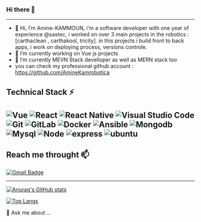 ### Hi there 👋

---

- 👋 Hi, I’m Amine-KAMMOUN, i'm a software developer with one year of experience @sastec, i worked on over 3 main projects in the robotics :[carthaclean , carthakool, tricity]. in this projects i build front to back apps, i work on deploying process, versions controle.
- 🔭 I’m currently working on Vue js projects
- 🌱 I’m currently MEVN Stack develloper as well as MERN stack too
- you can check my professional github account : https://github.com/AmineKamrobotica
## Technical Stack ⚡
## ![Vue](https://img.shields.io/badge/vue-js-blue?style=for-the-badge&logo=vue&logoColor=%2361DAFB) ![React](https://img.shields.io/badge/react-%2320232a.svg?style=for-the-badge&logo=react&logoColor=%2361DAFB) ![React Native](https://img.shields.io/badge/react_native-%2320232a.svg?style=for-the-badge&logo=react&logoColor=%2361DAFB) ![Visual Studio Code](https://img.shields.io/badge/Visual%20Studio%20Code-0078d7.svg?style=for-the-badge&logo=visual-studio-code&logoColor=white) ![Git](https://img.shields.io/badge/git-%23F05033.svg?style=for-the-badge&logo=git&logoColor=white) ![GitLab](https://img.shields.io/badge/gitlab-%23181717.svg?style=for-the-badge&logo=gitlab&logoColor=white) ![Docker](https://img.shields.io/badge/docker-%23181717.svg?style=for-the-badge&logo=docker&logoColor=blue) ![Ansible](https://img.shields.io/badge/ansible-%23181717.svg?style=for-the-badge&logo=ansible&logoColor=white) ![Mongodb](https://img.shields.io/badge/mongodb-%23181717.svg?style=for-the-badge&logo=mongodb&logoColor=green) ![Mysql](https://img.shields.io/badge/mysql-%23181717.svg?style=for-the-badge&logo=mysql&logoColor=white) ![Node](https://img.shields.io/badge/node-js-%23181717.svg?style=for-the-badge&logo=nodejs&logoColor=white) ![express](https://img.shields.io/badge/express-js-%23181717.svg?style=for-the-badge&logo=express&logoColor=%2361DAFB) ![ubuntu](https://img.shields.io/badge/linux-%23181717.svg?style=for-the-badge&logo=ubbuntu&logoColor=%2361DAFB) 
## Reach me throught 📫

[![Gmail Badge](https://img.shields.io/badge/-aminekammoun55@gmail.com-c14438?style=for-the-badge&logo=Gmail&logoColor=white&link=mailto:aminekammoun55@gmail.com)](mailto:aminekammoun55@gmail.com)

---

[![Anurag's GitHub stats](https://github-readme-stats.vercel.app/api?username=aminkammoun)](https://github.com/anuraghazra/github-readme-stats)

[![Top Langs](https://github-readme-stats.vercel.app/api/top-langs/?username=aminkammoun&layout=compact)](https://github.com/anuraghazra/github-readme-stats)

💬 Ask me about ...
<!--
**Jm-Zion/Jm-Zion** is a ✨ _special_ ✨ repository because its `README.md` (this file) appears on your GitHub profile.

Here are some ideas to get you started:

- 🔭 I’m currently working on ...
- 🌱 I’m currently learning ...
- 👯 I’m looking to collaborate on ...
- 🤔 I’m looking for help with ...

- 📫 How to reach me: ...
- 😄 Pronouns: ...
- ⚡ Fun fact: ... main 
-->
